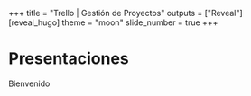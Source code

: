 +++
title = "Trello | Gestión de Proyectos"
outputs = ["Reveal"]
[reveal_hugo]
theme = "moon"
slide_number = true
+++

# Presentaciones

Bienvenido

